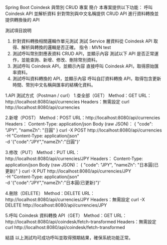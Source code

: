 Spring Boot Coindesk 與幣別 CRUD 專案
簡介
本專案提供以下功能：
呼叫 Coindesk API 並解析資料
針對幣別與中文名稱提供 CRUD API
進行資料轉換並提供轉換後的 API

測試項目說明
1. 針對資料轉換相關邏輯作單元測試
測試 Service 層資料從 Coindesk API 取得、解析與轉換的邏輯是否正確。
指令 : MVN test
2. 測試呼叫幣別對應表資料 CRUD API，並顯示內容
測試以下 API 是否正常運作，並能查詢、新增、修改、刪除幣別資料。
3. 測試呼叫 Coindesk API，並顯示內容
直接呼叫 Coindesk API，取得原始匯率資料。
4. 測試呼叫資料轉換的 API，並顯示內容
呼叫自訂資料轉換 API，取得包含更新時間、幣別中文名稱與匯率的結構化資料。


1.API 測試方式（Postman / curl）
1.查全部（GET）
Method：GET
URL：http://localhost:8080/api/currencies
Headers：無需設定
curl http://localhost:8080/api/currencies

2.新增（POST）
Method：POST
URL：http://localhost:8080/api/currencies
Headers：
Content-Type: application/json
Body (raw JSON)：
{
  "code": "JPY",
  "nameZh": "日圓"
}
curl -X POST http://localhost:8080/api/currencies \
-H "Content-Type: application/json" \
-d '{"code":"JPY","nameZh":"日圓"}'

3.修改（PUT）
Method：PUT
URL：http://localhost:8080/api/currencies/JPY
Headers：
Content-Type: application/json
Body (raw JSON)：
{
  "code": "JPY",
  "nameZh": "日本圓(已更新)"
}
curl -X PUT http://localhost:8080/api/currencies/JPY \
-H "Content-Type: application/json" \
-d '{"code":"JPY","nameZh":"日本圓(已更新)"}'

4.刪除（DELETE）
Method：DELETE
URL：http://localhost:8080/api/currencies/JPY
Headers：無需設定
curl -X DELETE http://localhost:8080/api/currencies/JPY

5.呼叫 Coindesk 資料轉換 API（GET）
Method：GET
URL：http://localhost:8080/api/coindesk/fetch-transformed
Headers：無需設定
curl http://localhost:8080/api/coindesk/fetch-transformed

結語
以上測試均可成功呼叫並取得預期結果，確保系統功能正常。